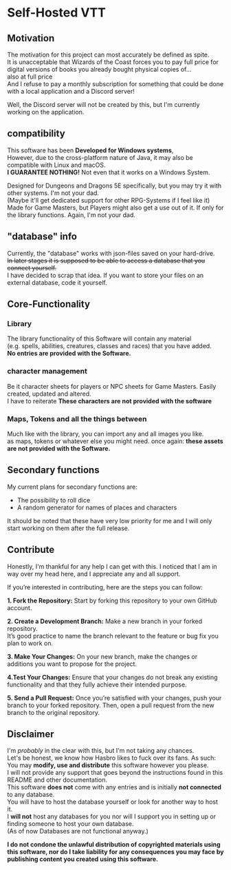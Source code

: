 # Self-Hosted VTT

## Motivation

The motivation for this project can most accurately be defined as spite.  
It is unacceptable that Wizards of the Coast forces you to pay full price for digital versions of books
you already bought physical copies of...  
also at full price  
And I refuse to pay a monthly subscription for something that could be done with a local application and a Discord server!

Well, the Discord server will not be created by this, but I'm currently working on the application.  

## compatibility

This software has been **Developed for Windows systems**,  
However, due to the cross-platform nature of Java, it may also be compatible with Linux and macOS.  
**I GUARANTEE NOTHING!** Not even that it works on a Windows System.  

Designed for Dungeons and Dragons 5E specifically, but you may try it with other systems. I'm not your dad.  
(Maybe it'll get dedicated support for other RPG-Systems if I feel like it)  
Made for Game Masters, but Players might also get a use out of it. If only for the library functions. Again, I'm not your dad.  

## "database" info

Currently, the "database" works with json-files saved on your hard-drive.  
~~In later stages it is supposed to be able to access a database that you connect yourself.~~  
I have decided to scrap that idea. If you want to store your files on an external database, code it yourself.

## Core-Functionality

### Library

The library functionality of this Software will contain any material  
(e.g. spells, abilities, creatures, classes and races) that you have added.    
**No entries are provided with the Software.**

### character management

Be it character sheets for players or NPC sheets for Game Masters. Easily created, updated and altered.  
I have to reiterate **These characters are not provided with the software**

### Maps, Tokens and all the things between

Much like with the library, you can import any and all images you like.  
as maps, tokens or whatever else you might need.
once again: **these assets are not provided with the Software.**

## Secondary functions

My current plans for secondary functions are:

- The possibility to roll dice
- A random generator for names of places and characters

It should be noted that these have very low priority for me and I will only start working on them after the full release.

## Contribute

Honestly, I'm thankful for any help I can get with this. I noticed that I am in way over my head here, and I appreciate any and all support.

If you’re interested in contributing, here are the steps you can follow:

**1. Fork the Repository:** Start by forking this repository to your own GitHub account.

**2. Create a Development Branch:** Make a new branch in your forked repository.  
It’s good practice to name the branch relevant to the feature or bug fix you plan to work on.

**3. Make Your Changes:** On your new branch, make the changes or additions you want to propose for the project.

**4.Test Your Changes:** Ensure that your changes do not break any existing functionality and that they fully achieve their intended purpose.

**5. Send a Pull Request:** Once you’re satisfied with your changes, push your branch to your forked repository.
Then, open a pull request from the new branch to the original repository.

## Disclaimer

I'm *probably* in the clear with this, but I'm not taking any chances.  
Let's be honest, we know how Hasbro likes to fuck over its fans. As such:  
You may **modify, use and distribute** this software however you please.  
I will not provide any support that goes beyond the instructions found in this README and other documentation.  
This software **does not** come with any entries and is initially **not connected** to any database.  
You will have to host the database yourself or look for another way to host it.  
I **will not** host any databases for you nor will I support you in setting up or finding someone to host your own database.  
(As of now Databases are not functional anyway.)  

**I do not condone the unlawful distribution of copyrighted materials using this software,
nor do I take liability for any consequences you may face by publishing content you created using this software.**
